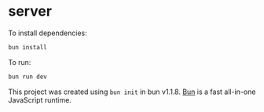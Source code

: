 # server

To install dependencies:

```bash
bun install
```

To run:

```bash
bun run dev
```

This project was created using `bun init` in bun v1.1.8. [Bun](https://bun.sh) is a fast all-in-one JavaScript runtime.
